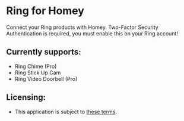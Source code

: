 # Ring for Homey
Connect your Ring products with Homey.
Two-Factor Security Authentication is required, you must enable this on your Ring account!

## Currently supports:
* Ring Chime (Pro)
* Ring Stick Up Cam
* Ring Video Doorbell (Pro)

## Licensing:
* This application is subject to [these terms](https://github.com/denniedegroot/com.ring/blob/master/LICENSE).
